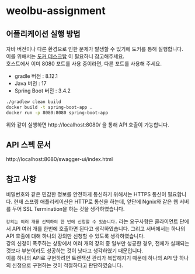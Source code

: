 # weolbu-assignment
## 어플리케이션 실행 방법
자바 버전이나 다른 환경으로 인한 문제가 발생할 수 있기에 도커를 통해 실행합니다.   
이를 위해서는 [도커 데스크탑](https://www.docker.com/products/docker-desktop/) 이 필요하니 참고해주세요.   
호스트에서 이미 8080 포트를 사용 중이라면, 다른 포트를 사용해 주세요.

- gradle 버전 : 8.12.1
- Java 버전 : 17
- Spring Boot 버전 : 3.4.2

```sh
./gradlew clean build
docker build -t spring-boot-app .
docker run -p 8080:8080 spring-boot-app
```
위와 같이 실행하면 http://localhost:8080/ 을 통해 API 호출이 가능합니다.

## API 스펙 문서
http://localhost:8080/swagger-ui/index.html

## 참고 사항
비밀번호와 같은 민감한 정보를 안전하게 통신하기 위해서는 HTTPS 통신이 필요합니다.
현재 스프링 애플리케이션은 HTTP로 통신을 하는데, 앞단에 Ngnix와 같은 웹 서버를 두어 SSL Termination을 하는 것을 생각하였습니다.

`강의는 여러 개를 선택하여 한 번에 신청할 수 있습니다.` 라는 요구사항은 클라이언트 단에서 API 여러 개를 한번에 호출하면 된다고 생각하였습니다. 
그리고 서버에서는 하나의 API 호출에 대해 하나의 강의만 신청할 수 있도록 생각하였습니다.   
강의 신청이 폭주하는 상황에서 여러 개의 강의 중 일부만 성공한 경우, 전체가 실패되는 것보다 부분이라도 성공하는 것이 낫다고 생각하였기 때문입니다.   
이를 하나의 API로 구현하려면 트랜잭션 관리가 복잡해지기 때문에 하나의 API 당 하나의 신청으로 구현하는 것이 적절하다고 판단하였습니다.
